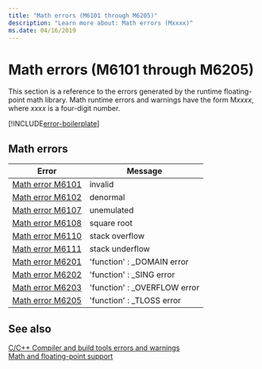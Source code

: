 ```yaml
---
title: "Math errors (M6101 through M6205)"
description: "Learn more about: Math errors (Mxxxx)"
ms.date: 04/16/2019
---
```

# Math errors (M6101 through M6205)

This section is a reference to the errors generated by the runtime floating-point math library. Math runtime errors and warnings have the form M*xxxx*, where *xxxx* is a four-digit number.

[!INCLUDE[error-boilerplate](../includes/error-boilerplate.md)]

## Math errors

| Error | Message |
|--|--|
| [Math error M6101](math-error-m6101.md) | invalid |
| [Math error M6102](math-error-m6102.md) | denormal |
| [Math error M6107](math-error-m6107.md) | unemulated |
| [Math error M6108](math-error-m6108.md) | square root |
| [Math error M6110](math-error-m6110.md) | stack overflow |
| [Math error M6111](math-error-m6111.md) | stack underflow |
| [Math error M6201](math-error-m6201.md) | 'function' : _DOMAIN error |
| [Math error M6202](math-error-m6202.md) | 'function' : _SING error |
| [Math error M6203](math-error-m6203.md) | 'function' : _OVERFLOW error |
| [Math error M6205](math-error-m6205.md) | 'function' : _TLOSS error |

## See also

[C/C++ Compiler and build tools errors and warnings](../compiler-errors-1/c-cpp-build-errors.md)\
[Math and floating-point support](../../c-runtime-library/floating-point-support.md)
